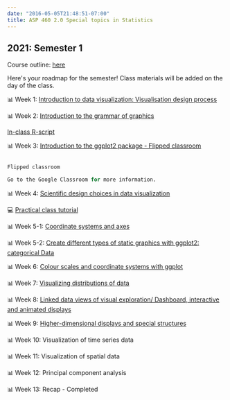 ```yaml
---
date: "2016-05-05T21:48:51-07:00"
title: ASP 460 2.0 Special topics in Statistics 
---
```


## 2021: Semester 1

Course outline: [here](/CO/ASP_460_20_DataVisualisation.pdf)

Here's your roadmap for the semester! Class materials will be added on the day of the class.

 📊 Week 1: [Introduction to data visualization: Visualisation design process](/slides/lesson1viz.html) 


📊 Week 2: [Introduction to the grammar of graphics](/slides/lesson3viz2021.html)

[In-class R-script](/slides/code/scatterplot.R)

📊 Week 3: [Introduction to the ggplot2 package - Flipped classroom](/slides/mpg_visualization.html)

```r

Flipped classroom

Go to the Google Classroom for more information.

```

📊 Week 4: [Scientific design choices in data visualization](/slides/lesson4viz2021.html)

💻 [Practical class tutorial](/slides/diamonds_visualization.html)


📊 Week 5-1: [Coordinate systems and axes](/slides/lesson5viz2021.html)


📊 Week 5-2: [Create different types of static graphics with ggplot2: categorical Data](/slides/Data_visualization_2021.html)

📊 Week 6: [Colour scales and coordinate systems with ggplot](/slides/lesson6viz2021.html)

📊 Week 7: [Visualizing distributions of data](/slides/dis.html)

📊 Week 8:  [Linked data views of visual exploration/ Dashboard, interactive and animated displays](/slides/interactiveplots.html)

📊 Week 9: [Higher-dimensional displays and special structures](/slides/hd.html)

📊 Week 10: Visualization of time series data

📊 Week 11: Visualization of spatial data

📊 Week 12: Principal component analysis


📊 Week 13: Recap - Completed 





